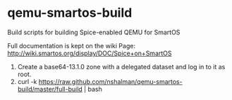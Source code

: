 qemu-smartos-build
==================

Build scripts for building Spice-enabled QEMU for SmartOS

Full documentation is kept on the wiki Page:
http://wiki.smartos.org/display/DOC/Spice+on+SmartOS

1. Create a base64-13.1.0 zone with a delegated dataset and log in to it as root.
1. curl -k https://raw.github.com/nshalman/qemu-smartos-build/master/full-build | bash
